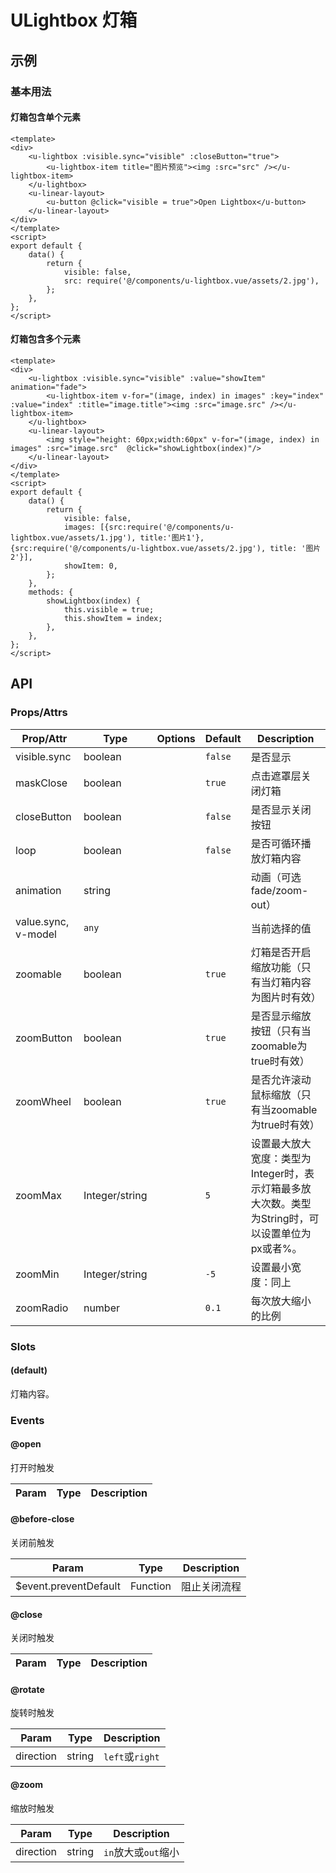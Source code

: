 <!-- 该 README.md 根据 api.yaml 和 docs/*.md 自动生成，为了方便在 GitHub 和 NPM 上查阅。如需修改，请查看源文件 -->

# ULightbox 灯箱

## 示例
### 基本用法
#### 灯箱包含单个元素

``` vue
<template>
<div>
    <u-lightbox :visible.sync="visible" :closeButton="true">
        <u-lightbox-item title="图片预览"><img :src="src" /></u-lightbox-item>
    </u-lightbox>
    <u-linear-layout>
        <u-button @click="visible = true">Open Lightbox</u-button>
    </u-linear-layout>
</div>
</template>
<script>
export default {
    data() {
        return {
            visible: false,
            src: require('@/components/u-lightbox.vue/assets/2.jpg'),
        };
    },
};
</script>
```

#### 灯箱包含多个元素

``` vue
<template>
<div>
    <u-lightbox :visible.sync="visible" :value="showItem" animation="fade">
        <u-lightbox-item v-for="(image, index) in images" :key="index" :value="index" :title="image.title"><img :src="image.src" /></u-lightbox-item>
    </u-lightbox>
    <u-linear-layout>
        <img style="height: 60px;width:60px" v-for="(image, index) in images" :src="image.src"  @click="showLightbox(index)"/>
    </u-linear-layout>
</div>
</template>
<script>
export default {
    data() {
        return {
            visible: false,
            images: [{src:require('@/components/u-lightbox.vue/assets/1.jpg'), title:'图片1'}, {src:require('@/components/u-lightbox.vue/assets/2.jpg'), title: '图片2'}],
            showItem: 0,
        };
    },
    methods: {
        showLightbox(index) {
            this.visible = true;
            this.showItem = index;
        },
    },
};
</script>
```

## API
### Props/Attrs

| Prop/Attr | Type | Options | Default | Description |
| --------- | ---- | ------- | ------- | ----------- |
| visible.sync | boolean |  | `false` | 是否显示 |
| maskClose | boolean |  | `true` | 点击遮罩层关闭灯箱 |
| closeButton | boolean |  | `false` | 是否显示关闭按钮 |
| loop | boolean |  | `false` | 是否可循环播放灯箱内容 |
| animation | string |  |  | 动画（可选fade/zoom-out） |
| value.sync, v-model | `any` |  |  | 当前选择的值 |
| zoomable | boolean |  | `true` | 灯箱是否开启缩放功能（只有当灯箱内容为图片时有效） |
| zoomButton | boolean |  | `true` | 是否显示缩放按钮（只有当zoomable为true时有效） |
| zoomWheel | boolean |  | `true` | 是否允许滚动鼠标缩放（只有当zoomable为true时有效） |
| zoomMax | Integer/string |  | `5` | 设置最大放大宽度：类型为Integer时，表示灯箱最多放大次数。类型为String时，可以设置单位为px或者%。 |
| zoomMin | Integer/string |  | `-5` | 设置最小宽度：同上 |
| zoomRadio | number |  | `0.1` | 每次放大缩小的比例 |

### Slots

#### (default)

灯箱内容。

### Events

#### @open

打开时触发

| Param | Type | Description |
| ----- | ---- | ----------- |

#### @before-close

关闭前触发

| Param | Type | Description |
| ----- | ---- | ----------- |
| $event.preventDefault | Function | 阻止关闭流程 |

#### @close

关闭时触发

| Param | Type | Description |
| ----- | ---- | ----------- |

#### @rotate

旋转时触发

| Param | Type | Description |
| ----- | ---- | ----------- |
| direction | string | `left`或`right` |

#### @zoom

缩放时触发

| Param | Type | Description |
| ----- | ---- | ----------- |
| direction | string | `in`放大或`out`缩小 |
